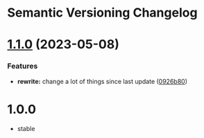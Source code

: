 # Semantic Versioning Changelog

# [1.1.0](https://github.com/aikosiadotcom/automaton-cli/compare/v1.0.0...v1.1.0) (2023-05-08)


### Features

* **rewrite:** change a lot of things since last update ([0926b80](https://github.com/aikosiadotcom/automaton-cli/commit/0926b808131a9a6ad127b6645142e4f3daa7427f))

# 1.0.0

- stable
